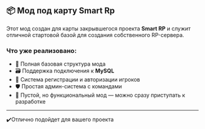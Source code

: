 ## 📦 Мод под карту Smart Rp

Этот мод создан для карты закрывшегося проекта **Smart RP** и служит отличной стартовой базой для создания собственного RP-сервера.

### Что уже реализовано:
- 📁 Полная базовая структура мода
- 🗃️ Поддержка подключения к **MySQL**
- 🔐 Система регистрации и авторизации игроков
- 🛡️ Простая админ-система с командами
- 📝 Пустой, но функциональный мод — можно сразу приступать к разработке

---
✔️Отлично подойдет для вашего проекта


